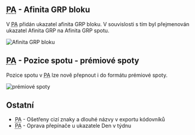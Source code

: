 ﻿---
categories: [fenix]
layout: fenix
---
## <abbr title="Postanalýza">PA</abbr> - Afinita GRP bloku
V <abbr title="Postanalýza">PA</abbr> přidán ukazatel afinita GRP bloku. V souvislosti s tím byl přejmenován ukazatel Afinita GRP na Afinita GRP spotu.  

![Afinita GRP bloku]({{site.url}}/data/afinitagrpspotblok.PNG "Afinita GRP bloku")

## <abbr title="Postanalýza">PA</abbr> - Pozice spotu - prémiové spoty
Pozice spotu v <abbr title="Postanalýza">PA</abbr> lze nově přepnout i do formátu prémiové spoty. 
 
![prémiové spoty]({{site.url}}/data/pozicespotupremium.PNG "Prémiové spoty")
 
## Ostatní
<ul>
<li><abbr title="Postanalýza">PA</abbr> - Ošetřeny cizí znaky a dlouhé názvy v exportu kódovníků</li>
<li><abbr title="Postanalýza">PA</abbr> - Oprava přepínače u ukazatele Den v týdnu</li>
</ul>






 
